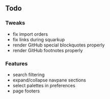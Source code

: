## Todo

### Tweaks
- fix import orders
- fix links during squarkup
- render GitHub special blockquotes properly
- render GitHub footnotes properly

### Features
- search filtering
- expand/collapse navpane sections
- select palettes in preferences
- page footers
